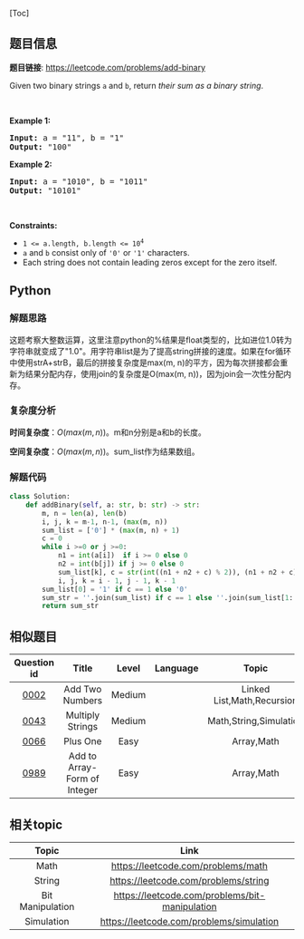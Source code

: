 [Toc]
## 题目信息
**题目链接**: https://leetcode.com/problems/add-binary
<p>Given two binary strings <code>a</code> and <code>b</code>, return <em>their sum as a binary string</em>.</p>

<p>&nbsp;</p>
<p><strong>Example 1:</strong></p>
<pre><strong>Input:</strong> a = "11", b = "1"
<strong>Output:</strong> "100"
</pre><p><strong>Example 2:</strong></p>
<pre><strong>Input:</strong> a = "1010", b = "1011"
<strong>Output:</strong> "10101"
</pre>
<p>&nbsp;</p>
<p><strong>Constraints:</strong></p>

<ul>
	<li><code>1 &lt;= a.length, b.length &lt;= 10<sup>4</sup></code></li>
	<li><code>a</code> and <code>b</code> consist&nbsp;only of <code>&#39;0&#39;</code> or <code>&#39;1&#39;</code> characters.</li>
	<li>Each string does not contain leading zeros except for the zero itself.</li>
</ul>

## Python
### 解题思路
这题考察大整数运算，这里注意python的%结果是float类型的，比如进位1.0转为字符串就变成了"1.0"。用字符串list是为了提高string拼接的速度。如果在for循环中使用strA+strB，最后的拼接复杂度是max(m, n)的平方，因为每次拼接都会重新为结果分配内存，使用join的复杂度是O(max(m, n))，因为join会一次性分配内存。

### 复杂度分析
**时间复杂度**：$O(max(m, n))$。m和n分别是a和b的长度。

**空间复杂度**：$O(max(m, n))$。sum_list作为结果数组。
### 解题代码
```python
class Solution:
    def addBinary(self, a: str, b: str) -> str:
        m, n = len(a), len(b)
        i, j, k = m-1, n-1, (max(m, n)) 
        sum_list = ['0'] * (max(m, n) + 1)
        c = 0
        while i >=0 or j >=0: 
            n1 = int(a[i])  if i >= 0 else 0
            n2 = int(b[j]) if j >= 0 else 0
            sum_list[k], c = str(int((n1 + n2 + c) % 2)), (n1 + n2 + c) // 2
            i, j, k = i - 1, j - 1, k - 1
        sum_list[0] = '1' if c == 1 else '0'
        sum_str = ''.join(sum_list) if c == 1 else ''.join(sum_list[1: ])
        return sum_str
```
## 相似题目
Question id | Title | Level | Language | Topic | AcRate
:-----------:|:-----:|:-----:|:--------:|:-----:|:------:
[0002](https://leetcode.com/problems/add-two-numbers) | Add Two Numbers | Medium |  | Linked List,Math,Recursion | 36.5%
[0043](https://leetcode.com/problems/multiply-strings) | Multiply Strings | Medium |  | Math,String,Simulation | 35.7%
[0066](https://leetcode.com/problems/plus-one) | Plus One | Easy |  | Array,Math | 42.0%
[0989](https://leetcode.com/problems/add-to-array-form-of-integer) | Add to Array-Form of Integer | Easy |  | Array,Math | 45.1%
## 相关topic
Topic | Link
:-----:|:----:
Math | https://leetcode.com/problems/math
String | https://leetcode.com/problems/string
Bit Manipulation | https://leetcode.com/problems/bit-manipulation
Simulation | https://leetcode.com/problems/simulation